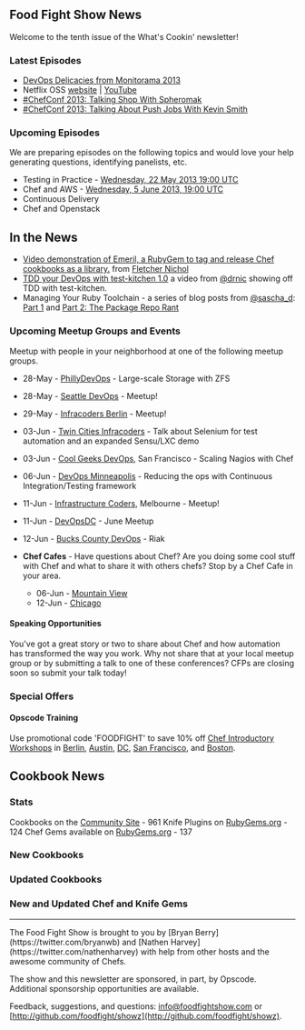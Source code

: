 Food Fight Show News
-------------------
Welcome to the tenth issue of the What's Cookin' newsletter!

### Latest Episodes
* [DevOps Delicacies from Monitorama 2013](http://foodfightshow.org/2013/05/monitorama-2013.html)
* Netflix OSS [website](http://foodfightshow.org/2013/05/netflix-oss.html) | [YouTube](http://www.youtube.com/watch?v=A69uTnfQgB8)
* [\#ChefConf 2013:  Talking Shop With Spheromak](http://foodfightshow.org/2013/04/chefconf-2013-talking-shop-with-spheromak.html)
* [\#ChefConf 2013:  Talking About Push Jobs With Kevin Smith](http://foodfightshow.org/2013/04/chefconf-2013-talking-about-push-jobs-with-kevin-smith.html)


### Upcoming Episodes
We are preparing episodes on the following topics and would love your help generating questions, identifying panelists, etc.

* Testing in Practice - [Wednesday, 22 May 2013 19:00 UTC](http://www.timeanddate.com/worldclock/fixedtime.html?msg=Food+Fight+Show+-+Testing+In+Practice&iso=20130521T15&p1=1928)
* Chef and AWS - [Wednesday, 5 June 2013, 19:00 UTC](http://www.timeanddate.com/worldclock/fixedtime.html?msg=Food+Fight+Show+-+AWS&iso=20130605T15&p1=1928)
* Continuous Delivery
* Chef and Openstack

In the News
-----------

* [Video demonstration of Emeril, a RubyGem to tag and release Chef cookbooks as a library.](http://vimeo.com/66622495) from [Fletcher Nichol](https://twitter.com/fnichol)
* [TDD your DevOps with test-kitchen 1.0](http://starkandwayne.com/articles/2013/05/07/tdd-your-devops-with-test-kitchen/) a video from [@drnic](http://twitter.com/drnic) showing off TDD with test-kitchen.
* Managing Your Ruby Toolchain - a series of blog posts from [@sascha_d](https://twitter.com/sascha_d):  [Part 1](http://blog.brattyredhead.com/blog/2013/05/12/pieces-and-parts-managing-your-ruby-toolchain/) and [Part 2:  The Package Repo Rant](http://blog.brattyredhead.com/blog/2013/05/17/managing-your-ruby-toolchain-part-2-the-package-repo-rant)

### Upcoming Meetup Groups and Events
Meetup with people in your neighborhood at one of the following meetup groups.
* 28-May - [PhillyDevOps](http://phillydevops.org/) - Large-scale Storage with ZFS
* 28-May - [Seattle DevOps](http://www.meetup.com/Seattle-DevOps-Meetup-Group/events/112283222/) - Meetup!
* 29-May - [Infracoders Berlin](http://www.meetup.com/Infracoders-Berlin/events/116452472/) - Meetup!
* 03-Jun - [Twin Cities Infracoders](http://www.meetup.com/Twin-Cities-Infracoders/events/118181862/) - Talk about Selenium for test automation and an expanded Sensu/LXC demo
* 03-Jun - [Cool Geeks DevOps](http://www.meetup.com/Cool-Geeks-DevOps/events/119749612/), San Francisco - Scaling Nagios with Chef
* 06-Jun - [DevOps Minneapolis](http://www.meetup.com/DevOps-Minneapolis/events/117096482/) - Reducing the ops with Continuous Integration/Testing framework
* 11-Jun - [Infrastructure Coders](http://www.meetup.com/Infrastructure-Coders/events/117237112/), Melbourne - Meetup!
* 11-Jun - [DevOpsDC](http://www.meetup.com/DevOpsDC/events/112312272/) - June Meetup
* 12-Jun - [Bucks County DevOps](http://www.meetup.com/Bucks-County-DevOps/events/119675632/) - Riak

* **Chef Cafes** - Have questions about Chef? Are you doing some cool stuff with Chef and what to share it with others chefs?  Stop by a Chef Cafe in your area.
  * 06-Jun - [Mountain View](http://www.meetup.com/The-Bay-Area-Chef-User-Group/events/116486342/)
  * 12-Jun - [Chicago](http://www.meetup.com/Chicago-Chef-User-Group/events/dkcfndyrjbrb/)


#### Speaking Opportunities

You've got a great story or two to share about Chef and how automation has transformed the way you work.  Why not share that at your local meetup group or by submitting a talk to one of these conferences?  CFPs are closing soon so submit your talk today!

###  Special Offers

#### Opscode Training

Use promotional code 'FOODFIGHT' to save 10% off [Chef Introductory Workshops](http://opscode.eventbrite.com/) in [Berlin](http://chef-berlin.eventbrite.de/), [Austin](http://www.eventbrite.com/event/5854090743/), [DC](http://www.eventbrite.com/event/6652009339/), [San Francisco](http://www.eventbrite.com/event/6651822781/), and [Boston](http://www.eventbrite.com/event/6652057483/).

Cookbook News<a name="cookbooks"></a>
-------------
### Stats

Cookbooks on the [Community Site](http://community.opscode.com) - 961
Knife Plugins on [RubyGems.org](http://rubygems.org) - 124
Chef Gems available on [RubyGems.org](http://rubygems.org) - 137

### New Cookbooks

### Updated Cookbooks

### New and Updated Chef and Knife Gems

<hr />
The Food Fight Show is brought to you by [Bryan Berry](https://twitter.com/bryanwb) and [Nathen Harvey](https://twitter.com/nathenharvey) with help from other hosts and the awesome community of Chefs.

The show and this newsletter are sponsored, in part, by Opscode.  Additional sponsorship opportunities are available.

Feedback, suggestions, and questions:  [info@foodfightshow.com](mailto:info@foodfightshow.com) or  [http://github.com/foodfight/showz](http://github.com/foodfight/showz).

